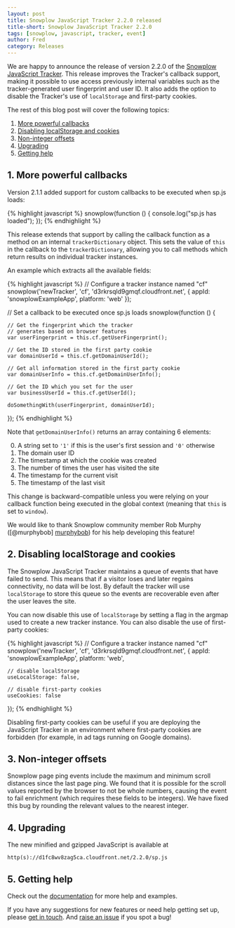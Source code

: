 ```yaml
---
layout: post
title: Snowplow JavaScript Tracker 2.2.0 released
title-short: Snowplow JavaScript Tracker 2.2.0
tags: [snowplow, javascript, tracker, event]
author: Fred
category: Releases
---
```


We are happy to announce the release of version 2.2.0 of the [Snowplow JavaScript Tracker][repo]. This release improves the Tracker's callback support, making it possible to use access previously internal variables such as the tracker-generated user fingerprint and user ID. It also adds the option to disable the Tracker's use of `localStorage` and first-party cookies.

The rest of this blog post will cover the following topics:

1. [More powerful callbacks](/blog/2014/12/15/snowplow-javascript-tracker-2.2.0-released/#callbacks)
2. [Disabling localStorage and cookies](/blog/2014/12/15/snowplow-javascript-tracker-2.2.0-released/#localstorage)
3. [Non-integer offsets](/blog/2014/12/15/snowplow-javascript-tracker-2.2.0-released/#offsets)
4. [Upgrading](/blog/2014/12/15/snowplow-javascript-tracker-2.2.0-released/#upgrading)
5. [Getting help](/blog/2014/12/15/snowplow-javascript-tracker-2.2.0-released/#help)

<!--more-->

<h2><a name="callbacks">1. More powerful callbacks</a></h2>

Version 2.1.1 added support for custom callbacks to be executed when sp.js loads:

{% highlight javascript %}
snowplow(function () {
	console.log("sp.js has loaded");
});
{% endhighlight %}

This release extends that support by calling the callback function as a method on an internal `trackerDictionary` object. This sets the value of `this` in the callback to the `trackerDictionary`, allowing you to call methods which return results on individual tracker instances.

An example which extracts all the available fields:

{% highlight javascript %}
// Configure a tracker instance named "cf"
snowplow('newTracker', 'cf', 'd3rkrsqld9gmqf.cloudfront.net', {
	appId: 'snowplowExampleApp',
	platform: 'web'
});

// Set a callback to be executed once sp.js loads
snowplow(function () {

	// Get the fingerprint which the tracker
	// generates based on browser features
	var userFingerprint = this.cf.getUserFingerprint();

	// Get the ID stored in the first party cookie
	var domainUserId = this.cf.getDomainUserId();

	// Get all information stored in the first party cookie
	var domainUserInfo = this.cf.getDomainUserInfo();

	// Get the ID which you set for the user
	var businessUserId = this.cf.getUserId();

	doSomethingWith(userFingerprint, domainUserId);
});
{% endhighlight %}

Note that `getDomainUserInfo()` returns an array containing 6 elements:

0. A string set to `'1'` if this is the user's first session and `'0'` otherwise
1. The domain user ID
2. The timestamp at which the cookie was created
3. The number of times the user has visited the site
4. The timestamp for the current visit
5. The timestamp of the last visit

This change is backward-compatible unless you were relying on your callback function being executed in the global context (meaning that `this` is set to `window`).

We would like to thank Snowplow community member Rob Murphy ([@murphybob] [murphybob]) for his help developing this feature!

<h2><a name="localstorage">2. Disabling localStorage and cookies</a></h2>

The Snowplow JavaScript Tracker maintains a queue of events that have failed to send. This means that if a visitor loses and later regains connectivity, no data will be lost. By default the tracker will use `localStorage` to store this queue so the events are recoverable even after the user leaves the site.

You can now disable this use of `localStorage` by setting a flag in the argmap used to create a new tracker instance. You can also disable the use of first-party cookies:

{% highlight javascript %}
// Configure a tracker instance named "cf"
snowplow('newTracker', 'cf', 'd3rkrsqld9gmqf.cloudfront.net', {
	appId: 'snowplowExampleApp',
	platform: 'web',

	// disable localStorage
	useLocalStorage: false,

	// disable first-party cookies
	useCookies: false
});
{% endhighlight %}

Disabling first-party cookies can be useful if you are deploying the JavaScript Tracker in an environment where first-party cookies are forbidden (for example, in ad tags running on Google domains).

<h2><a name="offsets">3. Non-integer offsets</a></h2>

Snowplow page ping events include the maximum and minimum scroll distances since the last page ping. We found that it is possible for the scroll values reported by the browser to not be whole numbers, causing the event to fail enrichment (which requires these fields to be integers). We have fixed this bug by rounding the relevant values to the nearest integer.

<h2><a name="upgrading">4. Upgrading</a></h2>

The new minified and gzipped JavaScript is available at

`http(s)://d1fc8wv8zag5ca.cloudfront.net/2.2.0/sp.js`

<h2><a name="help">5. Getting help</a></h2>

Check out the [documentation][docs] for more help and examples.

If you have any suggestions for new features or need help getting set up, please [get in touch][talk-to-us]. And [raise an issue][issues] if you spot a bug!

[murphybob]: https://github.com/murphybob
[repo]: https://github.com/snowplow/snowplow-javascript-tracker
[core]: https://www.npmjs.org/package/snowplow-tracker-core
[docs]: https://github.com/snowplow/snowplow/wiki/Javascript-Tracker
[issues]: https://github.com/snowplow/snowplow/issues
[talk-to-us]: https://github.com/snowplow/snowplow/wiki/Talk-to-us
